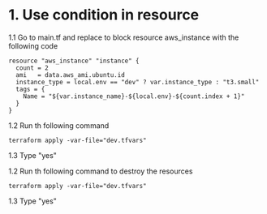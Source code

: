 # 1. Use condition in resource

1.1 Go to main.tf and replace to block resource aws_instance with the following code
```
resource "aws_instance" "instance" {
  count = 2
  ami   = data.aws_ami.ubuntu.id
  instance_type = local.env == "dev" ? var.instance_type : "t3.small"
  tags = {
    Name = "${var.instance_name}-${local.env}-${count.index + 1}"
  }
}
```

1.2 Run th following command
```
terraform apply -var-file="dev.tfvars"
```
1.3 Type "yes"

1.2 Run th following command to destroy the resources
```
terraform apply -var-file="dev.tfvars"
```
1.3 Type "yes"